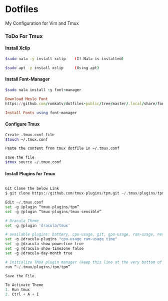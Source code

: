 # Dotfiles
My Configuration for Vim and Tmux


### ToDo For Tmux

#### Install Xclip
```sh
$sudo nala -y install xclip    (If Nala is installed)

$sudo apt -y install xclip     (Using apt)
```

#### Install Font-Manager
```ruby
$sudo nala install -y font-manager

Download Meslo Font 
https://github.com/romkatv/dotfiles-public/tree/master/.local/share/fonts/NerdFonts

Install Fonts using font-manager
```

#### Configure Tmux
```sh
Create .tmux.conf file
$touch ~/.tmux.conf

Paste the content from tmux dotfile in ~/.tmux.conf

save the file
$tmux source ~/.tmux.conf
```

#### Install Plugins for Tmux
```python

Git Clone the below Link
$ git clone https://github.com/tmux-plugins/tpm.git ~/.tmux/plugins/tpm

Edit ~/.tmux.conf
set -g @plugin “tmux-plugins/tpm”
set -g @plugin “tmux-plugins/tmux-sensible”

# Dracula Theme
set -g @plugin 'dracula/tmux'

# available plugins: battery, cpu-usage, git, gpu-usage, ram-usage, network, network-bandwidth, network-ping, weather, time
set -g @dracula-plugins "cpu-usage ram-usage time"
set -g @dracula-show-powerline true
set -g @dracula-show-timezone false
set -g @dracula-day-month true

# Initialize TMUX plugin manager (keep this line at the very bottom of tmux.conf)
run “~/.tmux/plugins/tpm/tpm”

Save the File.

To Activate Theme
1. Run tmux
2. Ctrl + A + I
```



